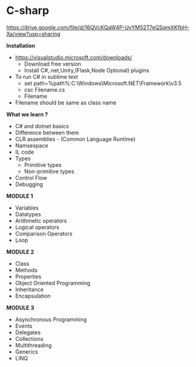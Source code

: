 # C-sharp
https://drive.google.com/file/d/16QVcKQaW4P-UvYM52T7eQSqmXKfbH-Xa/view?usp=sharing 

<b> Installation </b>

-  https://visualstudio.microsoft.com/downloads/ 
    -  Download free version 
    -  Install C#,.net,Unity,(Flask,Node Optional) plugins 
-  To run C# in sublime text 
    -  set path=%path%:C:\Windows\Microsoft.NET\Framework\v3.5
    -  csc Filename.cs
    -  Filename
-  Filename should be same as class name 

<b>What we learn ? </b>
- C# and dotnet basics 
- Difference between them 
- CLR assemblies - (Common Language Runtime)
- Namsespace 
- IL code
- Types 
  - Primitive types 
  - Non-primitive types 
- Control Flow
- Debugging

<b>MODULE 1 </b>
- Variables
- Datatypes 
- Arithmetic operators 
- Logical operators 
- Comparison Operators 
- Loop 

<b>MODULE 2 </b>
- Class 
- Methods 
- Properties 
- Object Oriented Programming 
- Inheritance
- Encapsulation 

<b>MODULE 3 </b>
- Asynchronous Programming 
- Events 
- Delegates 
- Collections 
- Multithreading 
- Generics 
- LINQ

